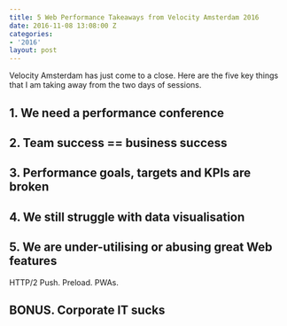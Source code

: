 ```yaml
---
title: 5 Web Performance Takeaways from Velocity Amsterdam 2016
date: 2016-11-08 13:08:00 Z
categories:
- '2016'
layout: post
---
```


Velocity Amsterdam has just come to a close. Here are the five key things that I am taking away from the two days of sessions.

## 1. We need a performance conference

## 2. Team success == business success

## 3. Performance goals, targets and KPIs are broken

## 4. We still struggle with data visualisation

## 5. We are under-utilising or abusing great Web features
HTTP/2 Push. Preload. PWAs.

## BONUS. Corporate IT sucks